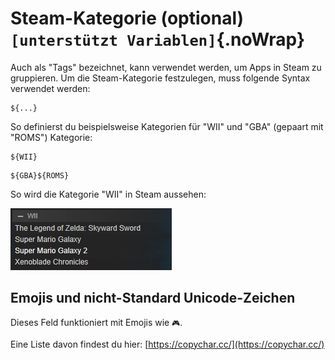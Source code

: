 # Steam-Kategorie (optional) `[unterstützt Variablen]`{.noWrap}

Auch als "Tags" bezeichnet, kann verwendet werden, um Apps in Steam zu gruppieren. Um die Steam-Kategorie festzulegen, muss folgende Syntax verwendet werden:
```
${...}
```
So definierst du beispielsweise Kategorien für "WII" und "GBA" (gepaart mit "ROMS") Kategorie:
```
${WII}
```
```
${GBA}${ROMS}
```
So wird die Kategorie "WII" in Steam aussehen:

![steamCategory](../../../assets/images/category-example.png)

## Emojis und nicht-Standard Unicode-Zeichen
Dieses Feld funktioniert mit Emojis wie `🎮`.

Eine Liste davon findest du hier: [https://copychar.cc/](https://copychar.cc/)
